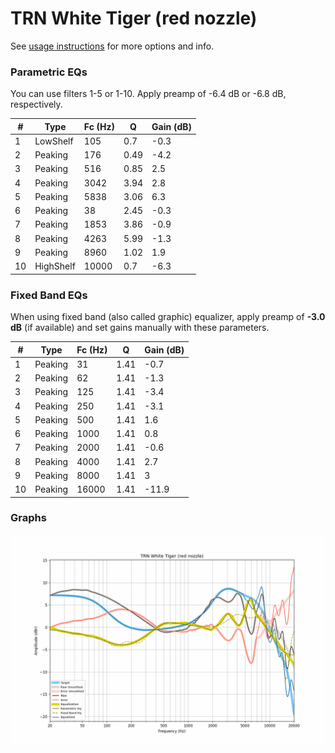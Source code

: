 # TRN White Tiger (red nozzle)
See [usage instructions](https://github.com/jaakkopasanen/AutoEq#usage) for more options and info.

### Parametric EQs
You can use filters 1-5 or 1-10. Apply preamp of -6.4 dB or -6.8 dB, respectively.

|   # | Type      |   Fc (Hz) |    Q |   Gain (dB) |
|-----|-----------|-----------|------|-------------|
|   1 | LowShelf  |       105 | 0.7  |        -0.3 |
|   2 | Peaking   |       176 | 0.49 |        -4.2 |
|   3 | Peaking   |       516 | 0.85 |         2.5 |
|   4 | Peaking   |      3042 | 3.94 |         2.8 |
|   5 | Peaking   |      5838 | 3.06 |         6.3 |
|   6 | Peaking   |        38 | 2.45 |        -0.3 |
|   7 | Peaking   |      1853 | 3.86 |        -0.9 |
|   8 | Peaking   |      4263 | 5.99 |        -1.3 |
|   9 | Peaking   |      8960 | 1.02 |         1.9 |
|  10 | HighShelf |     10000 | 0.7  |        -6.3 |

### Fixed Band EQs
When using fixed band (also called graphic) equalizer, apply preamp of **-3.0 dB** (if available) and set gains manually with these parameters.

|   # | Type    |   Fc (Hz) |    Q |   Gain (dB) |
|-----|---------|-----------|------|-------------|
|   1 | Peaking |        31 | 1.41 |        -0.7 |
|   2 | Peaking |        62 | 1.41 |        -1.3 |
|   3 | Peaking |       125 | 1.41 |        -3.4 |
|   4 | Peaking |       250 | 1.41 |        -3.1 |
|   5 | Peaking |       500 | 1.41 |         1.6 |
|   6 | Peaking |      1000 | 1.41 |         0.8 |
|   7 | Peaking |      2000 | 1.41 |        -0.6 |
|   8 | Peaking |      4000 | 1.41 |         2.7 |
|   9 | Peaking |      8000 | 1.41 |         3   |
|  10 | Peaking |     16000 | 1.41 |       -11.9 |

### Graphs
![](./TRN%20White%20Tiger%20(red%20nozzle).png)

